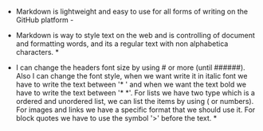 

- Markdown is lightweight and easy to use for all forms of writing on the GitHub platform -

* Markdown is way to style text on the web and is controlling of document and formatting words, and its a regular text with non alphabetica characters. *




* I can change the headers font size by using # or more (until ######). Also I can change the font style, when we want write it in italic font we have to write the text between '* ' and when we want the text bold we have to write the text between '* *'. For lists we have two type which is a ordered and unordered list, we can list the items by using ( or numbers). For images and links we have a specific format that we should use it. For block quotes we have to use the symbol '>' before the text. *